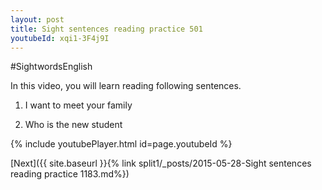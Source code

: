 ```yaml
---
layout: post
title: Sight sentences reading practice 501
youtubeId: xqi1-3F4j9I
---
```

 
 
#SightwordsEnglish

In this video, you will learn reading following sentences.

1) I want to meet your family

2) Who is the new student
 
{% include youtubePlayer.html id=page.youtubeId %}
 
 

[Next]({{ site.baseurl }}{% link  split1/_posts/2015-05-28-Sight sentences reading practice 1183.md%})
 
